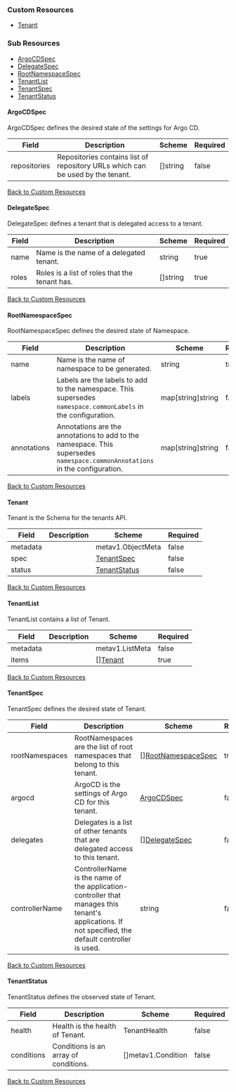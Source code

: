 
### Custom Resources

* [Tenant](#tenant)

### Sub Resources

* [ArgoCDSpec](#argocdspec)
* [DelegateSpec](#delegatespec)
* [RootNamespaceSpec](#rootnamespacespec)
* [TenantList](#tenantlist)
* [TenantSpec](#tenantspec)
* [TenantStatus](#tenantstatus)

#### ArgoCDSpec

ArgoCDSpec defines the desired state of the settings for Argo CD.

| Field | Description | Scheme | Required |
| ----- | ----------- | ------ | -------- |
| repositories | Repositories contains list of repository URLs which can be used by the tenant. | []string | false |

[Back to Custom Resources](#custom-resources)

#### DelegateSpec

DelegateSpec defines a tenant that is delegated access to a tenant.

| Field | Description | Scheme | Required |
| ----- | ----------- | ------ | -------- |
| name | Name is the name of a delegated tenant. | string | true |
| roles | Roles is a list of roles that the tenant has. | []string | true |

[Back to Custom Resources](#custom-resources)

#### RootNamespaceSpec

RootNamespaceSpec defines the desired state of Namespace.

| Field | Description | Scheme | Required |
| ----- | ----------- | ------ | -------- |
| name | Name is the name of namespace to be generated. | string | true |
| labels | Labels are the labels to add to the namespace. This supersedes `namespace.commonLabels` in the configuration. | map[string]string | false |
| annotations | Annotations are the annotations to add to the namespace. This supersedes `namespace.commonAnnotations` in the configuration. | map[string]string | false |

[Back to Custom Resources](#custom-resources)

#### Tenant

Tenant is the Schema for the tenants API.

| Field | Description | Scheme | Required |
| ----- | ----------- | ------ | -------- |
| metadata |  | metav1.ObjectMeta | false |
| spec |  | [TenantSpec](#tenantspec) | false |
| status |  | [TenantStatus](#tenantstatus) | false |

[Back to Custom Resources](#custom-resources)

#### TenantList

TenantList contains a list of Tenant.

| Field | Description | Scheme | Required |
| ----- | ----------- | ------ | -------- |
| metadata |  | metav1.ListMeta | false |
| items |  | [][Tenant](#tenant) | true |

[Back to Custom Resources](#custom-resources)

#### TenantSpec

TenantSpec defines the desired state of Tenant.

| Field | Description | Scheme | Required |
| ----- | ----------- | ------ | -------- |
| rootNamespaces | RootNamespaces are the list of root namespaces that belong to this tenant. | [][RootNamespaceSpec](#rootnamespacespec) | true |
| argocd | ArgoCD is the settings of Argo CD for this tenant. | [ArgoCDSpec](#argocdspec) | false |
| delegates | Delegates is a list of other tenants that are delegated access to this tenant. | [][DelegateSpec](#delegatespec) | false |
| controllerName | ControllerName is the name of the application-controller that manages this tenant's applications. If not specified, the default controller is used. | string | false |

[Back to Custom Resources](#custom-resources)

#### TenantStatus

TenantStatus defines the observed state of Tenant.

| Field | Description | Scheme | Required |
| ----- | ----------- | ------ | -------- |
| health | Health is the health of Tenant. | TenantHealth | false |
| conditions | Conditions is an array of conditions. | []metav1.Condition | false |

[Back to Custom Resources](#custom-resources)
